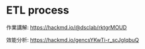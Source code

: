# ETL process
作業講解:
https://hackmd.io/@dsclab/rktgrMOUD

效能分析:
https://hackmd.io/gencsYKwTi-r_scJgIqbuQ
